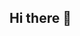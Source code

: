 ## Hi there 👋

<!--
**AndraxFlow/AndraxFlow** is a ✨ _special_ ✨ repository because its `README.md` (this file) appears on your GitHub profile.

Here are some ideas to get you started:
[![trophy](https://github-profile-trophy.vercel.app/?username=ryo-ma)](https://github.com/ryo-ma/github-profile-trophy)
- 🔭 I’m currently working on ...
- 🌱 I’m currently learning ...
- 👯 I’m looking to collaborate on ...
- 🤔 I’m looking for help with ...
- 💬 Ask me about ...
- 📫 How to reach me: ...
- 😄 Pronouns: ...
- ⚡ Fun fact: ...
-->
